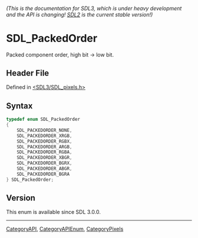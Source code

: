 ###### (This is the documentation for SDL3, which is under heavy development and the API is changing! [SDL2](https://wiki.libsdl.org/SDL2/) is the current stable version!)
# SDL_PackedOrder

Packed component order, high bit -> low bit.

## Header File

Defined in [<SDL3/SDL_pixels.h>](https://github.com/libsdl-org/SDL/blob/main/include/SDL3/SDL_pixels.h)

## Syntax

```c
typedef enum SDL_PackedOrder
{
    SDL_PACKEDORDER_NONE,
    SDL_PACKEDORDER_XRGB,
    SDL_PACKEDORDER_RGBX,
    SDL_PACKEDORDER_ARGB,
    SDL_PACKEDORDER_RGBA,
    SDL_PACKEDORDER_XBGR,
    SDL_PACKEDORDER_BGRX,
    SDL_PACKEDORDER_ABGR,
    SDL_PACKEDORDER_BGRA
} SDL_PackedOrder;
```

## Version

This enum is available since SDL 3.0.0.

----
[CategoryAPI](CategoryAPI), [CategoryAPIEnum](CategoryAPIEnum), [CategoryPixels](CategoryPixels)


